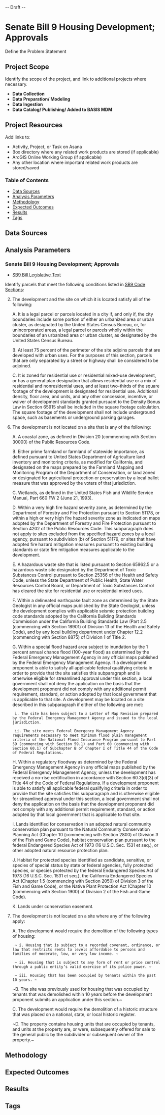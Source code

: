 -- Draft --

# Senate Bill 9 Housing Development; Approvals

Define the Problem Statement

## Project Scope

Identify the scope of the project, and link to additional projects where necessary.

- **Data Collection**
- **Data Preparation/ Modeling**
- **Data Ingestion**
- **Data Catalog/ Publishing/ Added to BASIS MDM**

## Project Resources

Add links to:
- Activity, Project, or Task on Asana 
- Box directory where any related work products are stored (if applicable) 
- ArcGIS Online Working Group (if applicable) 
- Any other location where important related work products are stored/saved 

### Table of Contents

- [Data Sources](#data-sources)
- [Analysis Parameters](#analysis-parameters)
- [Methodology](#methodology)
- [Expected Outcomes](#expected-outcomes)
- [Results](#results)
- [Tags](#tags)

## Data Sources




## Analysis Parameters

### Senate Bill 9 Housing Development; Approvals

- [SB9 Bill Legislative Text](https://leginfo.legislature.ca.gov/faces/billNavClient.xhtml?bill_id=202120220SB9)

Identify parcels that meet the following conditions listed in [SB9 Code Sections](https://leginfo.legislature.ca.gov/faces/codes_displaySection.xhtml?sectionNum=65913.4.&lawCode=GOV): 

2. The development and the site on which it is located satisfy all of the following:

	A. It is a legal parcel or parcels located in a city if, and only if, the city boundaries include some portion of either an urbanized area or urban cluster, as designated by the United States Census Bureau, or, for unincorporated areas, a legal parcel or parcels wholly within the boundaries of an urbanized area or urban cluster, as designated by the United States Census Bureau.

	B. At least 75 percent of the perimeter of the site adjoins parcels that are developed with urban uses. For the purposes of this section, parcels that are only separated by a street or highway shall be considered to be adjoined.

	C. It is zoned for residential use or residential mixed-use development, or has a general plan designation that allows residential use or a mix of residential and nonresidential uses, and at least two-thirds of the square footage of the development is designated for residential use. Additional density, floor area, and units, and any other concession, incentive, or waiver of development standards granted pursuant to the Density Bonus Law in Section 65915 shall be included in the square footage calculation. The square footage of the development shall not include underground space, such as basements or underground parking garages.

<!----> 

6. The development is not located on a site that is any of the following:

	A. A coastal zone, as defined in Division 20 (commencing with Section 30000) of the Public Resources Code.

	B. Either prime farmland or farmland of statewide importance, as defined pursuant to United States Department of Agriculture land inventory and monitoring criteria, as modified for California, and designated on the maps prepared by the Farmland Mapping and Monitoring Program of the Department of Conservation, or land zoned or designated for agricultural protection or preservation by a local ballot measure that was approved by the voters of that jurisdiction.

	C. Wetlands, as defined in the United States Fish and Wildlife Service Manual, Part 660 FW 2 (June 21, 1993).

	D. Within a very high fire hazard severity zone, as determined by the Department of Forestry and Fire Protection pursuant to Section 51178, or within a high or very high fire hazard severity zone as indicated on maps adopted by the Department of Forestry and Fire Protection pursuant to Section 4202 of the Public Resources Code. This subparagraph does not apply to sites excluded from the specified hazard zones by a local agency, pursuant to subdivision (b) of Section 51179, or sites that have adopted fire hazard mitigation measures pursuant to existing building standards or state fire mitigation measures applicable to the development.

	E. A hazardous waste site that is listed pursuant to Section 65962.5 or a hazardous waste site designated by the Department of Toxic Substances Control pursuant to Section 25356 of the Health and Safety Code, unless the State Department of Public Health, State Water Resources Control Board, or Department of Toxic Substances Control has cleared the site for residential use or residential mixed uses.

	F. Within a delineated earthquake fault zone as determined by the State Geologist in any official maps published by the State Geologist, unless the development complies with applicable seismic protection building code standards adopted by the California Building Standards Commission under the California Building Standards Law (Part 2.5 (commencing with Section 18901) of Division 13 of the Health and Safety Code), and by any local building department under Chapter 12.2 (commencing with Section 8875) of Division 1 of Title 2.

	G. Within a special flood hazard area subject to inundation by the 1 percent annual chance flood (100-year flood) as determined by the Federal Emergency Management Agency in any official maps published by the Federal Emergency Management Agency. If a development proponent is able to satisfy all applicable federal qualifying criteria in order to provide that the site satisfies this subparagraph and is otherwise eligible for streamlined approval under this section, a local government shall not deny the application on the basis that the development proponent did not comply with any additional permit requirement, standard, or action adopted by that local government that is applicable to that site. A development may be located on a site described in this subparagraph if either of the following are met:

		i. The site has been subject to a Letter of Map Revision prepared by the Federal Emergency Management Agency and issued to the local jurisdiction.

		ii. The site meets Federal Emergency Management Agency requirements necessary to meet minimum flood plain management criteria of the National Flood Insurance Program pursuant to Part 59 (commencing with Section 59.1) and Part 60 (commencing with Section 60.1) of Subchapter B of Chapter I of Title 44 of the Code of Federal Regulations.

	H. Within a regulatory floodway as determined by the Federal Emergency Management Agency in any official maps published by the Federal Emergency Management Agency, unless the development has received a no-rise certification in accordance with Section 60.3(d)(3) of Title 44 of the Code of Federal Regulations. If a development proponent is able to satisfy all applicable federal qualifying criteria in order to provide that the site satisfies this subparagraph and is otherwise eligible for streamlined approval under this section, a local government shall not deny the application on the basis that the development proponent did not comply with any additional permit requirement, standard, or action adopted by that local government that is applicable to that site.

	I. Lands identified for conservation in an adopted natural community conservation plan pursuant to the Natural Community Conservation Planning Act (Chapter 10 (commencing with Section 2800) of Division 3 of the Fish and Game Code), habitat conservation plan pursuant to the federal Endangered Species Act of 1973 (16 U.S.C. Sec. 1531 et seq.), or other adopted natural resource protection plan.

	J. Habitat for protected species identified as candidate, sensitive, or species of special status by state or federal agencies, fully protected species, or species protected by the federal Endangered Species Act of 1973 (16 U.S.C. Sec. 1531 et seq.), the California Endangered Species Act (Chapter 1.5 (commencing with Section 2050) of Division 3 of the Fish and Game Code), or the Native Plant Protection Act (Chapter 10 (commencing with Section 1900) of Division 2 of the Fish and Game Code).

	K. Lands under conservation easement.

<!---->

7. The development is not located on a site where any of the following apply:

	A. The development would require the demolition of the following types of housing:

		~ i. Housing that is subject to a recorded covenant, ordinance, or law that restricts rents to levels affordable to persons and families of moderate, low, or very low income. ~

		~ ii. Housing that is subject to any form of rent or price control through a public entity’s valid exercise of its police power. ~

		~ iii. Housing that has been occupied by tenants within the past 10 years. ~

	~B. The site was previously used for housing that was occupied by tenants that was demolished within 10 years before the development proponent submits an application under this section.~

	C. The development would require the demolition of a historic structure that was placed on a national, state, or local historic register.

	~D. The property contains housing units that are occupied by tenants, and units at the property are, or were, subsequently offered for sale to the general public by the subdivider or subsequent owner of the property.~

## Methodology

## Expected Outcomes

## Results

## Tags